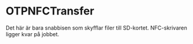 # OTPNFCTransfer

Det här är bara snabbisen som skyfflar filer till SD-kortet. 
NFC-skrivaren ligger kvar på jobbet. 
